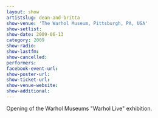 ```yaml
---
layout: show
artistslug: dean-and-britta
show-venue: 'The Warhol Museum, Pittsburgh, PA, USA'
show-setlist: 
show-date: 2009-06-13
category: 2009
show-radio: 
show-lastfm: 
show-cancelled: 
performers: 
facebook-event-url: 
show-poster-url: 
show-ticket-url: 
show-venue-website: 
show-additional: 
---
```


Opening of the Warhol Museums "Warhol Live" exhibition.
